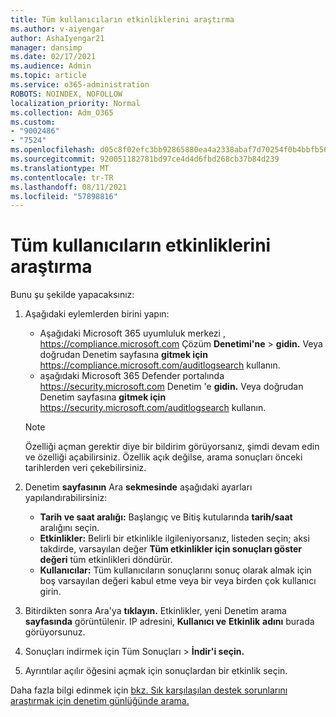 ```yaml
---
title: Tüm kullanıcıların etkinliklerini araştırma
ms.author: v-aiyengar
author: AshaIyengar21
manager: dansimp
ms.date: 02/17/2021
ms.audience: Admin
ms.topic: article
ms.service: o365-administration
ROBOTS: NOINDEX, NOFOLLOW
localization_priority: Normal
ms.collection: Adm_O365
ms.custom:
- "9002486"
- "7524"
ms.openlocfilehash: d05c8f02efc3bb92865880ea4a2338abaf7d70254f0b4bbfb566423e62b391dd
ms.sourcegitcommit: 920051182781bd97ce4d4d6fbd268cb37b84d239
ms.translationtype: MT
ms.contentlocale: tr-TR
ms.lasthandoff: 08/11/2021
ms.locfileid: "57898816"
---
```

# <a name="investigate-all-the-users-activities"></a>Tüm kullanıcıların etkinliklerini araştırma

Bunu şu şekilde yapacaksınız:

1. Aşağıdaki eylemlerden birini yapın:
   - Aşağıdaki Microsoft 365 uyumluluk merkezi , <https://compliance.microsoft.com> Çözüm **Denetimi'ne** \> **gidin.** Veya doğrudan Denetim sayfasına **gitmek için** <https://compliance.microsoft.com/auditlogsearch> kullanın.
   - aşağıdaki Microsoft 365 Defender portalında <https://security.microsoft.com> Denetim 'e **gidin.** Veya doğrudan Denetim sayfasına **gitmek için** <https://security.microsoft.com/auditlogsearch> kullanın.

    > [!NOTE]
    > Özelliği açman gerektir diye bir bildirim görüyorsanız, şimdi devam edin ve özelliği açabilirsiniz. Özellik açık değilse, arama sonuçları önceki tarihlerden veri çekebilirsiniz.

2. Denetim **sayfasının** Ara **sekmesinde** aşağıdaki ayarları yapılandırabilirsiniz:
   - **Tarih ve saat aralığı:** Başlangıç ve Bitiş  kutularında **tarih/saat** aralığını seçin.
   - **Etkinlikler:** Belirli bir etkinlikle ilgileniyorsanız, listeden seçin; aksi takdirde, varsayılan değer **Tüm etkinlikler için sonuçları göster değeri** tüm etkinlikleri döndürür.
   - **Kullanıcılar:** Tüm kullanıcıların sonuçlarını sonuç olarak almak için boş varsayılan değeri kabul etme veya bir veya birden çok kullanıcı girin.

3. Bitirdikten sonra Ara'ya **tıklayın.** Etkinlikler, yeni Denetim arama **sayfasında** görüntülenir. IP adresini, **Kullanıcı ve** **Etkinlik** **adını** burada görüyorsunuz.

4. Sonuçları indirmek için  Tüm Sonuçları \> **İndir'i seçin.**

5. Ayrıntılar açılır öğesini açmak için sonuçlardan bir etkinlik seçin.

Daha fazla bilgi edinmek için [bkz. Sık karşılaşılan destek sorunlarını araştırmak için denetim günlüğünde arama.](https://docs.microsoft.com/microsoft-365/compliance/auditing-troubleshooting-scenarios)
